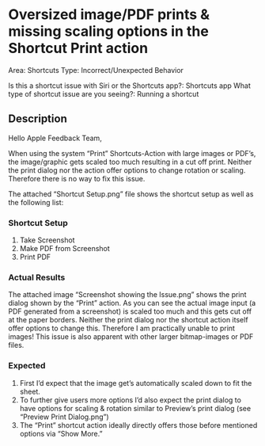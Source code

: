 # Oversized image/PDF prints & missing scaling options in the Shortcut Print action

Area: Shortcuts
Type: Incorrect/Unexpected Behavior

Is this a shortcut issue with Siri or the Shortcuts app?: Shortcuts app
What type of shortcut issue are you seeing?: Running a shortcut

## Description
Hello Apple Feedback Team,

When using the system “Print” Shortcuts-Action with large images or PDF’s, the image/graphic gets scaled too much resulting in a cut off print. Neither the print dialog nor the action offer options to change rotation or scaling. Therefore there is no way to fix this issue.

The attached “Shortcut Setup.png” file shows the shortcut setup as well as the following list:

### Shortcut Setup
1. Take Screenshot
2. Make PDF from Screenshot
3. Print PDF

### Actual Results
The attached image “Screenshot showing the Issue.png” shows the print dialog shown by the “Print” action. As you can see the actual image input (a PDF generated from a screenshot) is scaled too much and this gets cut off at the paper borders. Neither the print dialog nor the shortcut action itself offer options to change this. Therefore I am practically unable to print images!
This issue is also apparent with other larger bitmap-images or PDF files.

### Expected
1. First I’d expect that the image get’s automatically scaled down to fit the sheet.
2. To further give users more options I’d also expect the print dialog to have options for scaling & rotation similar to Preview’s print dialog (see “Preview Print Dialog.png”)
3. The “Print” shortcut action ideally directly offers those before mentioned options via “Show More.”
